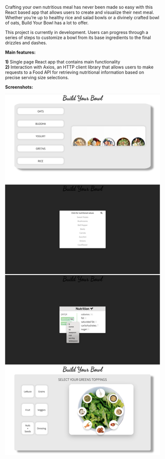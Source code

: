 Crafting your own nutritious meal has never been made so easy with this React based app that allows users to create and visualize their next meal. Whether you’re up to healthy rice and salad bowls or a divinely crafted bowl of oats, Build Your Bowl has a lot to offer.

This project is currently in development. Users can progress through a series of steps to customize a bowl from its base ingredients to the final drizzles and dashes.

**Main features:**

**1)** Single page React app that contains main functionality<br/>
**2)** Interaction with Axios, an HTTP client library that allows users to make requests to a Food API for retrieving nutritional information based on precise serving size selections.

**Screenshots:**

![App screenshot](/src/images/screenshots/screenshot4.png)
![App screenshot](/src/images/screenshots/screenshot2.png)
![App screenshot](/src/images/screenshots/screenshot1.png)
![App screenshot](/src/images/screenshots/screenshot3.png)
